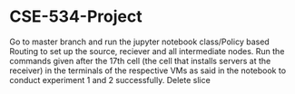 # CSE-534-Project
Go to master branch and run the jupyter notebook class/Policy based Routing to set up the source, reciever and all intermediate nodes. 
Run the commands given after the 17th cell (the cell that installs servers at the receiver) in the terminals of the respective VMs as said in the notebook to conduct experiment 1 and 2 successfully.
Delete slice
